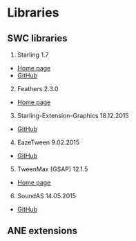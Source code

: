 # Libraries

SWC libraries
-------------

1. Starling 1.7
  - [Home page](http://gamua.com/starling/)
  - [GitHub](https://github.com/Gamua/Starling-Framework)

2. Feathers 2.3.0
  - [Home page](http://feathersui.com/)

3. Starling-Extension-Graphics 18.12.2015
  - [GitHub](https://github.com/StarlingGraphics/Starling-Extension-Graphics)

4. EazeTween 9.02.2015
  - [GitHub](https://github.com/mayakwd/as3-eaze-tween)

5. TweenMax (GSAP) 12.1.5
  - [Home page](http://greensock.com/tweenmax-as)

6. SoundAS 14.05.2015
  - [GitHub](https://github.com/treefortress/SoundAS)

ANE extensions
-------------
